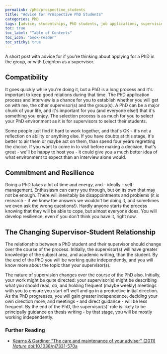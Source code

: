 ```yaml
---
permalink: /phd/prospective_students
title: "Advice for Prospective PhD Students"
categories: PhD
tags: [advice, studentships, PhD students, job applications, supervision]
toc: true
toc_label: "Table of Contents"
toc_icon: "book-reader"
toc_sticky: true
---
```


A short post with advice for if you're thinking about applying for a PhD in the group, or with Leighton as a supervisor.

## Compatibility

It goes quickly while you're doing it, but a PhD is a long process and it's important to keep good relations during that time. The PhD application process and interview is a chance for you to establish whether you will get on with me, the other supervisor(s) and the group(s). A PhD can be a major chunk of your life, and it's important for you (and everyone else!) that it's something you enjoy. The selection process is as much for you to select your PhD environment as it is for supervisors to select their students.

Some people just find it hard to work together, and that's OK - it's not a reflection on ability or anything else. If you have doubts at this stage, it's better to air them or maybe act on them, than spend four years regretting the choice. If you want to come in to visit before making a decision, that's great - we'll be happy to host you - it could give you a much better idea of what environment to expect than an interview alone would.

## Commitment and Resilience

Doing a PhD takes a lot of time and energy, and - ideally - self-management. Enthusiasm can carry you through, but on its own that may not be enough. There will inevitably be disappointments and problems (it *is* research - if we knew the answers we wouldn't be doing it, and sometimes we even ask the wrong questions!). Hardly anyone starts the process knowing that they will be able to cope, but almost everyone does. You will develop resilience, even if you don't think you have it, right now.

## The Changing Supervisor-Student Relationship

The relationship between a PhD student and their supervisor should change over the course of the process. Initially, the supervisor(s) will have greater knowledge of the subject area, and academic writing, than the student. By the end of the PhD you will be working quite independently, and you will know more about the topic than your supervisor(s).

The nature of supervision changes over the course of the PhD also. Initially, your work might be quite directed: your supervisor(s) might be describing what you should read, do, and holding frequent (maybe weekly) meetings with you to ensure you start off well and go in a productive initial direction. As the PhD progresses, you will gain greater independence, deciding your own direction more, and meetings - and direct guidance - will be less frequent. By the end of the PhD, the supervisor(s)' role is likely to be principally guidance on thesis writing - by that stage, you will be mostly working independently.

### Further Reading

- [Kearns & Gardiner "The care and maintenance of your adviser" (2011) *Nature* doi:10.1038/nj7331-570a](https://www.nature.com/naturejobs/science/articles/10.1038/nj7331-570a)